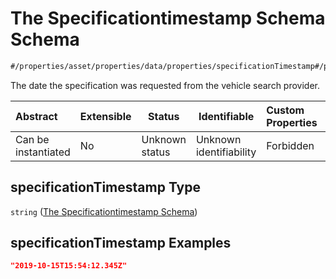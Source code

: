 # The Specificationtimestamp Schema Schema

```txt
#/properties/asset/properties/data/properties/specificationTimestamp#/properties/asset/properties/data/properties/specificationTimestamp
```

The date the specification was requested from the vehicle search provider.


| Abstract            | Extensible | Status         | Identifiable            | Custom Properties | Additional Properties | Access Restrictions | Defined In                                                                                          |
| :------------------ | ---------- | -------------- | ----------------------- | :---------------- | --------------------- | ------------------- | --------------------------------------------------------------------------------------------------- |
| Can be instantiated | No         | Unknown status | Unknown identifiability | Forbidden         | Allowed               | none                | [policy_transaction.schema.json\*](../../out/policy_transaction.schema.json "open original schema") |

## specificationTimestamp Type

`string` ([The Specificationtimestamp Schema](policy_transaction-properties-the-asset-schema-properties-the-asset-data-schema-properties-the-specificationtimestamp-schema.md))

## specificationTimestamp Examples

```json
"2019-10-15T15:54:12.345Z"
```
